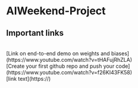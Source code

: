 # AIWeekend-Project
## Important links
<br>
[Link on end-to-end demo on weights and biases](https://www.youtube.com/watch?v=tHAFujRhZLA)
<br>
[Create your first github repo and push your code](https://www.youtube.com/watch?v=f26KI43FK58)
<br>
[link text](https://)
